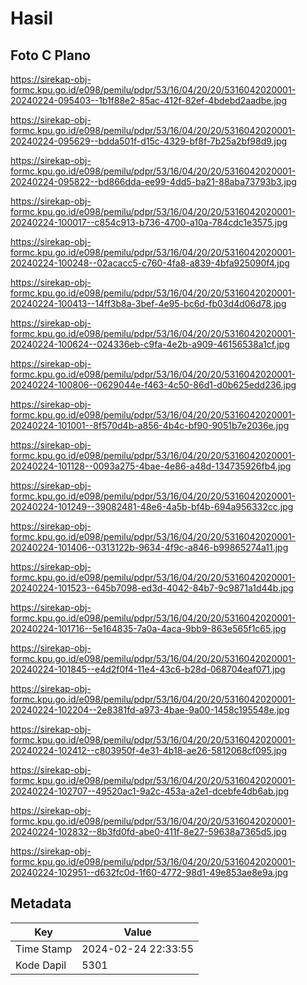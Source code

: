 # Hasil

## Foto C Plano

https://sirekap-obj-formc.kpu.go.id/e098/pemilu/pdpr/53/16/04/20/20/5316042020001-20240224-095403--1b1f88e2-85ac-412f-82ef-4bdebd2aadbe.jpg

https://sirekap-obj-formc.kpu.go.id/e098/pemilu/pdpr/53/16/04/20/20/5316042020001-20240224-095629--bdda501f-d15c-4329-bf8f-7b25a2bf98d9.jpg

https://sirekap-obj-formc.kpu.go.id/e098/pemilu/pdpr/53/16/04/20/20/5316042020001-20240224-095822--bd866dda-ee99-4dd5-ba21-88aba73793b3.jpg

https://sirekap-obj-formc.kpu.go.id/e098/pemilu/pdpr/53/16/04/20/20/5316042020001-20240224-100017--c854c913-b736-4700-a10a-784cdc1e3575.jpg

https://sirekap-obj-formc.kpu.go.id/e098/pemilu/pdpr/53/16/04/20/20/5316042020001-20240224-100248--02acacc5-c760-4fa8-a839-4bfa925090f4.jpg

https://sirekap-obj-formc.kpu.go.id/e098/pemilu/pdpr/53/16/04/20/20/5316042020001-20240224-100413--14ff3b8a-3bef-4e95-bc6d-fb03d4d06d78.jpg

https://sirekap-obj-formc.kpu.go.id/e098/pemilu/pdpr/53/16/04/20/20/5316042020001-20240224-100624--024336eb-c9fa-4e2b-a909-46156538a1cf.jpg

https://sirekap-obj-formc.kpu.go.id/e098/pemilu/pdpr/53/16/04/20/20/5316042020001-20240224-100806--0629044e-f463-4c50-86d1-d0b625edd236.jpg

https://sirekap-obj-formc.kpu.go.id/e098/pemilu/pdpr/53/16/04/20/20/5316042020001-20240224-101001--8f570d4b-a856-4b4c-bf90-9051b7e2036e.jpg

https://sirekap-obj-formc.kpu.go.id/e098/pemilu/pdpr/53/16/04/20/20/5316042020001-20240224-101128--0093a275-4bae-4e86-a48d-134735926fb4.jpg

https://sirekap-obj-formc.kpu.go.id/e098/pemilu/pdpr/53/16/04/20/20/5316042020001-20240224-101249--39082481-48e6-4a5b-bf4b-694a956332cc.jpg

https://sirekap-obj-formc.kpu.go.id/e098/pemilu/pdpr/53/16/04/20/20/5316042020001-20240224-101406--0313122b-9634-4f9c-a846-b99865274a11.jpg

https://sirekap-obj-formc.kpu.go.id/e098/pemilu/pdpr/53/16/04/20/20/5316042020001-20240224-101523--645b7098-ed3d-4042-84b7-9c9871a1d44b.jpg

https://sirekap-obj-formc.kpu.go.id/e098/pemilu/pdpr/53/16/04/20/20/5316042020001-20240224-101716--5e164835-7a0a-4aca-9bb9-863e565f1c65.jpg

https://sirekap-obj-formc.kpu.go.id/e098/pemilu/pdpr/53/16/04/20/20/5316042020001-20240224-101845--e4d2f0f4-11e4-43c6-b28d-068704eaf071.jpg

https://sirekap-obj-formc.kpu.go.id/e098/pemilu/pdpr/53/16/04/20/20/5316042020001-20240224-102204--2e8381fd-a973-4bae-9a00-1458c195548e.jpg

https://sirekap-obj-formc.kpu.go.id/e098/pemilu/pdpr/53/16/04/20/20/5316042020001-20240224-102412--c803950f-4e31-4b18-ae26-5812068cf095.jpg

https://sirekap-obj-formc.kpu.go.id/e098/pemilu/pdpr/53/16/04/20/20/5316042020001-20240224-102707--49520ac1-9a2c-453a-a2e1-dcebfe4db6ab.jpg

https://sirekap-obj-formc.kpu.go.id/e098/pemilu/pdpr/53/16/04/20/20/5316042020001-20240224-102832--8b3fd0fd-abe0-411f-8e27-59638a7365d5.jpg

https://sirekap-obj-formc.kpu.go.id/e098/pemilu/pdpr/53/16/04/20/20/5316042020001-20240224-102951--d632fc0d-1f60-4772-98d1-49e853ae8e9a.jpg


## Metadata

| Key        | Value               |
| ---------- | ------------------- |
| Time Stamp | 2024-02-24 22:33:55 |
| Kode Dapil | 5301                |




